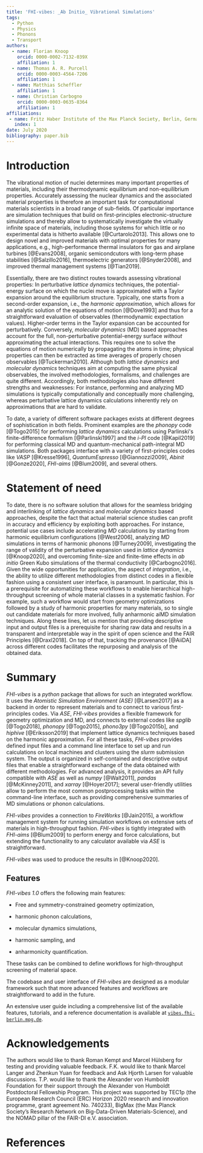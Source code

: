 ```yaml
---
title: 'FHI-vibes: _Ab Initio_ Vibrational Simulations'
tags:
  - Python
  - Physics
  - Phonons
  - Transport
authors:
  - name: Florian Knoop
    orcid: 0000-0002-7132-039X
    affiliation: 1
  - name: Thomas A. R. Purcell
    orcid: 0000-0003-4564-7206
    affiliation: 1
  - name: Matthias Scheffler
    affiliation: 1
  - name: Christian Carbogno
    orcid: 0000-0003-0635-8364
    affiliation: 1
affiliations:
 - name: Fritz Haber Institute of the Max Planck Society, Berlin, Germany
   index: 1
date: July 2020
bibliography: paper.bib
---
```


# Introduction

The vibrational motion of nuclei determines many important properties of materials, including their thermodynamic equilibrium and non-equilibrium properties. Accurately assessing the nuclear dynamics and the associated material properties is therefore an important task for computational materials scientists in a broad range of sub-fields. Of particular importance are simulation techniques that build on first-principles electronic-structure simulations and thereby allow to systematically investigate the virtually infinite space of materials, including those systems for which little or no experimental data is hitherto available [@Curtarolo2013]. This allows one
to design novel and improved materials with optimal properties for many applications, e.g., high-performance thermal insulators for gas and airplane turbines [@Evans2008], organic semicondcutors with long-term phase stabilities [@Salzillo2016], thermoelectric generators [@Snyder2008], and improved thermal management systems [@Tian2019].

Essentially, there are two distinct routes towards assessing vibrational properties:
In perturbative _lattice dynamics_ techniques, the potential-energy surface on which the nuclei move is approximated with a Taylor expansion around the equilibrium structure. 
Typically, one starts from a second-order expansion, i.e., the _harmonic approximation_, which allows for an analytic solution of the equations of motion [@Dove1993] 
and thus for a straightforward evaluation of observables (thermodynamic expectation values). Higher-order terms in the Taylor expansion can be accounted for perturbatively.
Conversely, _molecular dynamics_ (MD) based approaches account for the full, non-perturbative potential-energy surface _without_ approximating the actual interactions. This requires
one to solve the equations of motion numerically by propagating the atoms in time; physical properties can then be extracted as time  averages of properly chosen observables [@Tuckerman2010].
Although both _lattice dynamics_ and _molecular dynamics_ techniques aim at computing the same physical observables, the involved methodologies, formalisms, and challenges are quite different.
Accordingly, both methodologies also have different strengths and weaknesses: For instance, performing and analyzing MD simulations is typically computationally and conceptually more challenging,
whereas perturbative lattice dynamics calculations inherently rely on approximations that are hard to validate.

To date, a variety of different software packages exists at different degrees of sophistication in both fields. Prominent examples are the _phonopy_ code [@Togo2015] for performing _lattice dynamics_
calculations using Parlinski's finite-difference formalism [@Parlinski1997] and the _i-PI_ code [@Kapil2019] for performing classical MD and quantum-mechanical path-integral MD simulations.
Both packages interface with a variety of first-principles codes like *VASP* [@Kresse1996], *QuantumEspresso* [@Giannozzi2009], *Abinit* [@Gonze2020], *FHI-aims* [@Blum2009], and several others.


# Statement of need
To date, there is no software solution that allows for the seamless bridging and interlinking of _lattice dynamics_ and  _molecular dynamics_ based approaches, despite the fact that actual material science studies can profit in accuracy and efficiency by exploiting both approaches. For instance,
potential use cases include 
accelerating _MD_ calculations by starting from harmonic equilibrium configurations [@West2006], 
analyzing _MD_ simulations in terms of harmonic phonons [@Turney2009], 
investigating the range of validity of the perturbative expansion used in _lattice dynamics_ [@Knoop2020], 
and overcoming finite-size and finite-time effects in _ab initio_ Green Kubo simulations of the thermal conductivity [@Carbogno2016]. 
Given the wide opportunities for application, the aspect of _integration_, i.e., the ability to utilize different methodologies from distinct codes in a flexible fashion using a consistent user interface, is paramount. In particular, this is a prerequisite for automatizing these workflows to enable hierarchical high-throughput screening of whole material classes in a systematic fashion. For example, such a workflow would start from geometry optimizations followed by a study of harmonic properties for many materials, so to single out candidate materials for more involved, fully anharmonic aiMD simulation techniques. Along these lines, let us mention that providing descriptive input and output files is a prerequisite for sharing raw data and results in a transparent and interpretable way in the spirit of open science and the FAIR Principles [@Draxl2018]. On top of that, tracking the provenance [@AiiDA] across different codes facilitates the repurposing and analysis of the obtained data.

# Summary

_FHI-vibes_ is a _python_ package that allows for such an integrated workflow. It uses the _Atomistic Simulation Environment (ASE)_ [@Larsen2017] as a backend in order to represent materials and to connect to various first-principles codes. Via _ASE_, _FHI-vibes_ provides a flexible framework for geometry optimization and MD, and connects to external codes like _spglib_ [@Togo2018], _phonopy_ [@Togo2015], _phono3py_ [@Togo2015b], and _hiphive_ [@Eriksson2019] that implement lattice dynamics techniques based on the harmonic approximation. For all these tasks, _FHI-vibes_ provides defined input files and a command line interface to set up and run calculations on local machines and clusters using the _slurm_ submission system. The output is organized in self-contained and descriptive output files that enable a straightforward exchange of the data obtained with different methodologies.
For advanced analysis, it provides an API fully compatible  with _ASE_ as well as _numpy_ [@Walt2011], _pandas_ [@McKinney2011], and _xarray_ [@Hoyer2017]; several user-friendly utilities allow to perform the most common postprocessing tasks within the command-line interface, such as providing comprehensive summaries of MD simulations or phonon calculations.

_FHI-vibes_ provides a connection to *FireWorks* [@Jain2015], a workflow management system for running simulation workflows on extensive sets of materials in high-throughput fashion. _FHI-vibes_ is tightly integrated with *FHI-aims* [@Blum2009] to perform energy and force calculations, but extending the functionality to any calculator available via *ASE* is straightforward.

_FHI-vibes_ was used to produce the results in [@Knoop2020].

## Features

_FHI-vibes 1.0_ offers the following main features:

- Free and symmetry-constrained geometry optimization, 

- harmonic phonon calculations, 

- molecular dynamics simulations, 

- harmonic sampling, and 

- anharmonicity quantification. 

These tasks can be combined to define workflows for high-throughput screening of material space.

The codebase and user interface of *FHI-vibes* are designed as a modular framework such that more advanced features and workflows are straightforward to add in the future.

An extensive user guide including a comprehensive list of the available features, tutorials, and a reference documentation is available at [`vibes.fhi-berlin.mpg.de`](http://vibes.fhi-berlin.mpg.de/).

# Acknowledgements
The authors would like to thank Roman Kempt and Marcel Hülsberg for testing and providing valuable feedback. F.K. would like to thank Marcel Langer and Zhenkun Yuan for feedback and Ask Hjorth Larsen for valuable discussions. T.P. would like to thank the Alexander von Humboldt Foundation for their support through the Alexander von Humboldt Postdoctoral Fellowship Program. This project was supported by TEC1p (the European Research Council (ERC) Horizon 2020 research and innovation programme, grant agreement No. 740233), BigMax (the Max Planck Society’s Research Network on Big-Data-Driven Materials-Science), and the NOMAD pillar of the FAIR-DI e.V. association.

# References
